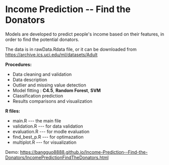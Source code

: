 # Income Prediction -- Find the Donators
Models are developed to predict people's income based on their features, in order to find the potential donators. 

The data is in rawData.Rdata file, or it can be downloaded from https://archive.ics.uci.edu/ml/datasets/Adult

**Procedures:**
*	Data cleaning and validation
* Data description 
*	Outlier and missing value detection
*	Model fitting : **C4.5**, **Random Forest**, **SVM**
* Classification prediction
* Results comparisons and visualization

**R files:**
* main.R        ---  the main file
* validation.R  ---  for data validation
* evaluation.R  ---  for modle evaluation
* find_best_p.R ---  for optimazation
* multiplot.R   ---  for visualization


Demo: https://bangguo8888.github.io/Income-Prediction--Find-the-Donators/IncomePredictionFindTheDonators.html
